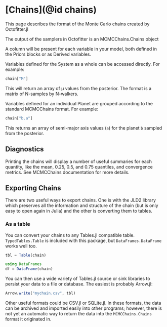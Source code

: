 # [Chains](@id chains)

This page describes the format of the Monte Carlo chains created by Octofitter.jl


The output of the samplers in Octofitter is an MCMCChains.Chains object

A column will be present for each variable in your model, both defined in the Priors blocks or as Derived variables. 

Variables defined for the System as a whole can be accessed directly. For example:
```julia
chain["M"]
```
This will return an array of μ values from the posterior. The format is a matrix of N-samples by N-walkers.

Variables defined for an individual Planet are grouped according to the standard MCMCChains format. For example:
```julia
chain["b.a"]
```
This returns an array of semi-major axis values (`a`) for the planet `b` sampled from the posterior.

## Diagnostics
Printing the chains will display a number of useful summaries for each quantity, like the mean, 0.25, 0.5, and 0.75 quantiles, and convergence metrics. See MCMCChains documentation for more details.

## Exporting Chains
There are two useful ways to export chains. One is with the JLD2 library which preserves all the information and structure of the chain (but is only easy to open again in Julia) and the other is converting them to tables.


### As a table
You can convert your chains to any Tables.jl compatible table. `TypedTables.Table` is included with this package, but `DataFrames.DataFrame` works well too.
```julia
tbl = Table(chain)

using DataFrames
df = DataFrame(chain)
```

You can then use a wide variety of Tables.jl source or sink libraries to persist your data to a file or database. The easiest is probably Arrow.jl:

```julia
Arrow.write("mychain.csv", tbl)
```

Other useful formats could be CSV.jl or SQLite.jl.
In these formats, the data can be archived and imported easily into other programs; however, there is not yet an automatic way to return the data into the `MCMCChains.Chains` format it originated in.
